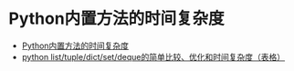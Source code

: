 # Python内置方法的时间复杂度

- [Python内置方法的时间复杂度](https://blog.csdn.net/u010366748/article/details/51469937)
- [python list/tuple/dict/set/deque的简单比较、优化和时间复杂度（表格）](https://blog.csdn.net/qq_28304687/article/details/79088491)